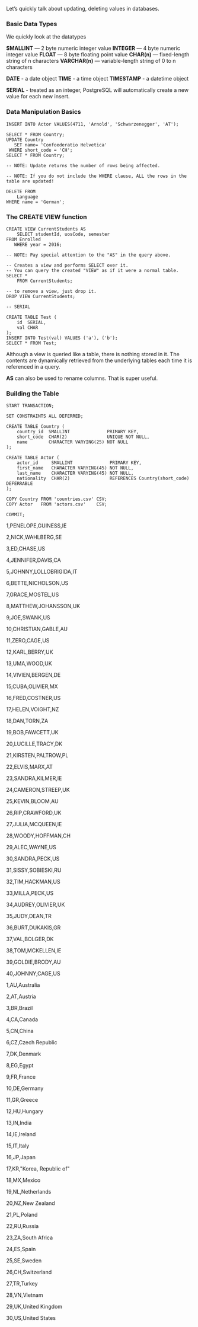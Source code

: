 Let’s quickly talk about updating, deleting values in databases.

### Basic Data Types

We quickly look at the datatypes 

__SMALLINT__ — 2 byte numeric integer value
__INTEGER__ — 4 byte numeric integer value
__FLOAT__ — 8 byte floating point value
__CHAR(n)__ — fixed-length string of n characters
__VARCHAR(n)__ — variable-length string of 0 to n characters

__DATE__ - a date object
__TIME__ - a time object
__TIMESTAMP__ - a datetime object 

__SERIAL__ - treated as an integer, PostgreSQL will automatically create a new value for each new insert. 

### Data Manipulation Basics

```pgsql
INSERT INTO Actor VALUES(4711, 'Arnold', 'Schwarzenegger', 'AT');

SELECT * FROM Country;
UPDATE Country 
   SET name= 'Confoederatio Helvetica'
 WHERE short_code = 'CH';
SELECT * FROM Country;

-- NOTE: Update returns the number of rows being affected. 

-- NOTE: If you do not include the WHERE clause, ALL the rows in the table are updated!

DELETE FROM 
    Language 
WHERE name = 'German';
```

### The CREATE VIEW function

```pgsql
CREATE VIEW CurrentStudents AS
    SELECT studentId, uosCode, semester
FROM Enrolled
   WHERE year = 2016;
  
-- NOTE: Pay special attention to the "AS" in the query above. 

-- Creates a view and performs SELECT over it.
-- You can query the created "VIEW" as if it were a normal table. 
SELECT *
    FROM CurrentStudents;

-- to remove a view, just drop it.
DROP VIEW CurrentStudents;
```

```pgsql
-- SERIAL 

CREATE TABLE Test ( 
    id  SERIAL,
    val CHAR
);
INSERT INTO Test(val) VALUES ('a'), ('b');
SELECT * FROM Test;
```

Although a view is queried like a table, there is nothing stored in it. The contents are dynamically retrieved from the underlying tables each time it is referenced in a query.

__AS__ can also be used to rename columns. That is super useful.

### Building the Table

```pgsql
START TRANSACTION;

SET CONSTRAINTS ALL DEFERRED;

CREATE TABLE Country (
    country_id  SMALLINT              PRIMARY KEY,
    short_code  CHAR(2)               UNIQUE NOT NULL,
    name        CHARACTER VARYING(25) NOT NULL
);

CREATE TABLE Actor (
    actor_id     SMALLINT              PRIMARY KEY,
    first_name   CHARACTER VARYING(45) NOT NULL,
    last_name    CHARACTER VARYING(45) NOT NULL,
    nationality  CHAR(2)               REFERENCES Country(short_code) DEFERRABLE
);

COPY Country FROM 'countries.csv' CSV;
COPY Actor   FROM 'actors.csv'    CSV;

COMMIT;
```

1,PENELOPE,GUINESS,IE

2,NICK,WAHLBERG,SE

3,ED,CHASE,US

4,JENNIFER,DAVIS,CA

5,JOHNNY,LOLLOBRIGIDA,IT

6,BETTE,NICHOLSON,US

7,GRACE,MOSTEL,US

8,MATTHEW,JOHANSSON,UK

9,JOE,SWANK,US

10,CHRISTIAN,GABLE,AU

11,ZERO,CAGE,US

12,KARL,BERRY,UK

13,UMA,WOOD,UK

14,VIVIEN,BERGEN,DE

15,CUBA,OLIVIER,MX

16,FRED,COSTNER,US

17,HELEN,VOIGHT,NZ

18,DAN,TORN,ZA

19,BOB,FAWCETT,UK

20,LUCILLE,TRACY,DK

21,KIRSTEN,PALTROW,PL

22,ELVIS,MARX,AT

23,SANDRA,KILMER,IE

24,CAMERON,STREEP,UK

25,KEVIN,BLOOM,AU

26,RIP,CRAWFORD,UK

27,JULIA,MCQUEEN,IE

28,WOODY,HOFFMAN,CH

29,ALEC,WAYNE,US

30,SANDRA,PECK,US

31,SISSY,SOBIESKI,RU

32,TIM,HACKMAN,US

33,MILLA,PECK,US

34,AUDREY,OLIVIER,UK

35,JUDY,DEAN,TR

36,BURT,DUKAKIS,GR

37,VAL,BOLGER,DK

38,TOM,MCKELLEN,IE

39,GOLDIE,BRODY,AU

40,JOHNNY,CAGE,US

1,AU,Australia

2,AT,Austria

3,BR,Brazil

4,CA,Canada

5,CN,China

6,CZ,Czech Republic

7,DK,Denmark

8,EG,Egypt

9,FR,France

10,DE,Germany

11,GR,Greece

12,HU,Hungary

13,IN,India

14,IE,Ireland

15,IT,Italy

16,JP,Japan

17,KR,"Korea, Republic of"

18,MX,Mexico

19,NL,Netherlands

20,NZ,New Zealand

21,PL,Poland

22,RU,Russia

23,ZA,South Africa

24,ES,Spain

25,SE,Sweden

26,CH,Switzerland

27,TR,Turkey

28,VN,Vietnam

29,UK,United Kingdom

30,US,United States